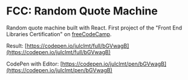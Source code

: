 # FCC: Random Quote Machine

Random quote machine built with React. First project of the "Front End Libraries Certification" on [freeCodeCamp](https://www.freecodecamp.org/).

Result: [https://codepen.io/julclmt/full/bGVwagB](https://codepen.io/julclmt/full/bGVwagB)

CodePen with Editor: [https://codepen.io/julclmt/pen/bGVwagB](https://codepen.io/julclmt/pen/bGVwagB)
